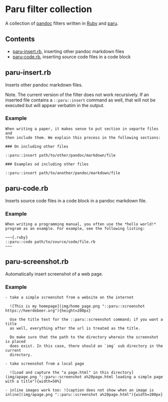 # Paru filter collection

A collection of [pandoc](http://pandoc.org/) filters written in
[Ruby](https://www.ruby-lang.org/en/) and
[paru](https://heerdebeer.org/Software/markdown/paru/).

## Contents

- [paru-insert.rb](#paru-insertrb), inserting other pandoc markdown files
- [paru-code.rb](#paru-code.rb), inserting source code files in a code block

## paru-insert.rb

Inserts other pandoc markdown files. 

Note. The current version of the filter does not work recursively. If an
inserted file contains a `::paru::insert` command as well, that will not be
executed but will appear verbatim in the output.

### Example

    When writing a paper, it makes sense to put section in separte files and
    then include them. We explain this process in the following sections:

    ### On including other files

    ::paru::insert path/to/other/pandoc/markdown/file

    ### Examples od including other files
    
    ::paru::insert path/to/another/pandoc/markdown/file

## paru-code.rb

Inserts source code files in a code block in a pandoc markdown file.

### Example

    When writing a programming manual, you often use the *hello world!*
    program as an example. For example, see the following listing:

    ~~~{.ruby}
    ::paru::code path/to/source/code/file.rb
    ~~~

## paru-screenshot.rb

Automatically insert screenshot of a web page.

### Example

    - take a simple screenshot from a website on the internet

      ![This is my homepage](img/home_page.png "::paru::screenshot https://heerdebeer.org"){height=200px}

      Use the title text for the ::paru::screenshot command; if you want a title
      as well, everything after the url is treated as the title.

      Do make sure that the path to the directory wherein the screenshot is placed
      does exist. In this case, there should an `img` sub directory in the current
      directory.

    - take screenshot from a local page

      ![Load and capture the "a page.html" in this directory](img/apage.png "::paru::screenshot a%20page.html loading a simple page with a title"){width=50%}

    - inline images work too: ![caption does not show when an image is inline](img/apage.png "::paru::screenshot a%20page.html"){width=200px}


